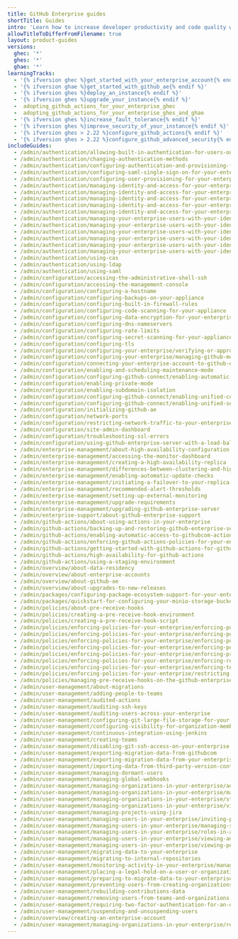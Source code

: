 ```yaml
---
title: GitHub Enterprise guides
shortTitle: Guides
intro: 'Learn how to increase developer productivity and code quality with {% data variables.product.product_name %}.'
allowTitleToDifferFromFilename: true
layout: product-guides
versions:
  ghec: '*'
  ghes: '*'
  ghae: '*'
learningTracks:
  - '{% ifversion ghec %}get_started_with_your_enterprise_account{% endif %}'
  - '{% ifversion ghae %}get_started_with_github_ae{% endif %}'
  - '{% ifversion ghes %}deploy_an_instance{% endif %}'
  - '{% ifversion ghes %}upgrade_your_instance{% endif %}'
  -  adopting_github_actions_for_your_enterprise_ghec
  -  adopting_github_actions_for_your_enterprise_ghes_and_ghae
  - '{% ifversion ghes %}increase_fault_tolerance{% endif %}'
  - '{% ifversion ghes %}improve_security_of_your_instance{% endif %}'
  - '{% ifversion ghes > 2.22 %}configure_github_actions{% endif %}'
  - '{% ifversion ghes > 2.22 %}configure_github_advanced_security{% endif %}'
includeGuides:
  - /admin/authentication/allowing-built-in-authentication-for-users-outside-your-identity-provider
  - /admin/authentication/changing-authentication-methods
  - /admin/authentication/configuring-authentication-and-provisioning-for-your-enterprise-using-azure-ad
  - /admin/authentication/configuring-saml-single-sign-on-for-your-enterprise
  - /admin/authentication/configuring-user-provisioning-for-your-enterprise
  - /admin/authentication/managing-identity-and-access-for-your-enterprise/about-identity-and-access-management-for-your-enterprise
  - /admin/authentication/managing-identity-and-access-for-your-enterprise/configuring-saml-single-sign-on-for-your-enterprise
  - /admin/authentication/managing-identity-and-access-for-your-enterprise/configuring-saml-single-sign-on-for-your-enterprise-using-okta
  - /admin/authentication/managing-identity-and-access-for-your-enterprise/managing-team-synchronization-for-organizations-in-your-enterprise
  - /admin/authentication/managing-identity-and-access-for-your-enterprise/switching-your-saml-configuration-from-an-organization-to-an-enterprise-account
  - /admin/authentication/managing-your-enterprise-users-with-your-identity-provider/about-enterprise-managed-users
  - /admin/authentication/managing-your-enterprise-users-with-your-identity-provider/auditing-activity-in-your-enterprise
  - /admin/authentication/managing-your-enterprise-users-with-your-identity-provider/configuring-saml-single-sign-on-for-enterprise-managed-users
  - /admin/authentication/managing-your-enterprise-users-with-your-identity-provider/configuring-scim-provisioning-for-enterprise-managed-users
  - /admin/authentication/managing-your-enterprise-users-with-your-identity-provider/configuring-scim-provisioning-for-enterprise-managed-users-with-okta
  - /admin/authentication/managing-your-enterprise-users-with-your-identity-provider/managing-team-memberships-with-identity-provider-groups
  - /admin/authentication/using-cas
  - /admin/authentication/using-ldap
  - /admin/authentication/using-saml
  - /admin/configuration/accessing-the-administrative-shell-ssh
  - /admin/configuration/accessing-the-management-console
  - /admin/configuration/configuring-a-hostname
  - /admin/configuration/configuring-backups-on-your-appliance
  - /admin/configuration/configuring-built-in-firewall-rules
  - /admin/configuration/configuring-code-scanning-for-your-appliance
  - /admin/configuration/configuring-data-encryption-for-your-enterprise
  - /admin/configuration/configuring-dns-nameservers
  - /admin/configuration/configuring-rate-limits
  - /admin/configuration/configuring-secret-scanning-for-your-appliance
  - /admin/configuration/configuring-tls
  - /admin/configuration/configuring-your-enterprise/verifying-or-approving-a-domain-for-your-enterprise
  - /admin/configuration/configuring-your-enterprise/managing-github-mobile-for-your-enterprise
  - /admin/configuration/connecting-your-enterprise-account-to-github-enterprise-cloud
  - /admin/configuration/enabling-and-scheduling-maintenance-mode
  - /admin/configuration/configuring-github-connect/enabling-automatic-user-license-sync-for-your-enterprise
  - /admin/configuration/enabling-private-mode
  - /admin/configuration/enabling-subdomain-isolation
  - /admin/configuration/configuring-github-connect/enabling-unified-contributions-for-your-enterprise
  - /admin/configuration/configuring-github-connect/enabling-unified-search-for-your-enterprise
  - /admin/configuration/initializing-github-ae
  - /admin/configuration/network-ports
  - /admin/configuration/restricting-network-traffic-to-your-enterprise
  - /admin/configuration/site-admin-dashboard
  - /admin/configuration/troubleshooting-ssl-errors
  - /admin/configuration/using-github-enterprise-server-with-a-load-balancer
  - /admin/enterprise-management/about-high-availability-configuration
  - /admin/enterprise-management/accessing-the-monitor-dashboard
  - /admin/enterprise-management/creating-a-high-availability-replica
  - /admin/enterprise-management/differences-between-clustering-and-high-availability-ha
  - /admin/enterprise-management/enabling-automatic-update-checks
  - /admin/enterprise-management/initiating-a-failover-to-your-replica-appliance
  - /admin/enterprise-management/recommended-alert-thresholds
  - /admin/enterprise-management/setting-up-external-monitoring
  - /admin/enterprise-management/upgrade-requirements
  - /admin/enterprise-management/upgrading-github-enterprise-server
  - /admin/enterprise-support/about-github-enterprise-support
  - /admin/github-actions/about-using-actions-in-your-enterprise
  - /admin/github-actions/backing-up-and-restoring-github-enterprise-server-with-github-actions-enabled
  - /admin/github-actions/enabling-automatic-access-to-githubcom-actions-using-github-connect
  - /admin/github-actions/enforcing-github-actions-policies-for-your-enterprise
  - /admin/github-actions/getting-started-with-github-actions-for-github-enterprise-server
  - /admin/github-actions/high-availability-for-github-actions
  - /admin/github-actions/using-a-staging-environment
  - /admin/overview/about-data-residency
  - /admin/overview/about-enterprise-accounts
  - /admin/overview/about-github-ae
  - /admin/overview/about-upgrades-to-new-releases
  - /admin/packages/configuring-package-ecosystem-support-for-your-enterprise
  - /admin/packages/quickstart-for-configuring-your-minio-storage-bucket-for-github-packages
  - /admin/policies/about-pre-receive-hooks
  - /admin/policies/creating-a-pre-receive-hook-environment
  - /admin/policies/creating-a-pre-receive-hook-script
  - /admin/policies/enforcing-policies-for-your-enterprise/enforcing-policies-for-advanced-security-in-your-enterprise
  - /admin/policies/enforcing-policies-for-your-enterprise/enforcing-policies-for-dependency-insights-in-your-enterprise
  - /admin/policies/enforcing-policies-for-your-enterprise/enforcing-policies-for-github-actions-in-your-enterprise
  - /admin/policies/enforcing-policies-for-your-enterprise/enforcing-policies-for-security-settings-in-your-enterprise
  - /admin/policies/enforcing-policies-for-your-enterprise/enforcing-project-board-policies-in-your-enterprise
  - /admin/policies/enforcing-policies-for-your-enterprise/enforcing-repository-management-policies-in-your-enterprise
  - /admin/policies/enforcing-policies-for-your-enterprise/enforcing-team-policies-in-your-enterprise
  - /admin/policies/enforcing-policies-for-your-enterprise/restricting-email-notifications-for-your-enterprise
  - /admin/policies/managing-pre-receive-hooks-on-the-github-enterprise-server-appliance
  - /admin/user-management/about-migrations
  - /admin/user-management/adding-people-to-teams
  - /admin/user-management/audited-actions
  - /admin/user-management/auditing-ssh-keys
  - /admin/user-management/auditing-users-across-your-enterprise
  - /admin/user-management/configuring-git-large-file-storage-for-your-enterprise
  - /admin/user-management/configuring-visibility-for-organization-membership
  - /admin/user-management/continuous-integration-using-jenkins
  - /admin/user-management/creating-teams
  - /admin/user-management/disabling-git-ssh-access-on-your-enterprise
  - /admin/user-management/exporting-migration-data-from-githubcom
  - /admin/user-management/exporting-migration-data-from-your-enterprise
  - /admin/user-management/importing-data-from-third-party-version-control-systems
  - /admin/user-management/managing-dormant-users
  - /admin/user-management/managing-global-webhooks
  - /admin/user-management/managing-organizations-in-your-enterprise/adding-organizations-to-your-enterprise
  - /admin/user-management/managing-organizations-in-your-enterprise/managing-unowned-organizations-in-your-enterprise
  - /admin/user-management/managing-organizations-in-your-enterprise/streaming-the-audit-logs-for-organizations-in-your-enterprise-account
  - /admin/user-management/managing-organizations-in-your-enterprise/viewing-the-audit-logs-for-organizations-in-your-enterprise
  - /admin/user-management/managing-projects-using-jira
  - /admin/user-management/managing-users-in-your-enterprise/inviting-people-to-manage-your-enterprise
  - /admin/user-management/managing-users-in-your-enterprise/managing-support-entitlements-for-your-enterprise
  - /admin/user-management/managing-users-in-your-enterprise/roles-in-an-enterprise
  - /admin/user-management/managing-users-in-your-enterprise/viewing-and-managing-a-users-saml-access-to-your-enterprise
  - /admin/user-management/managing-users-in-your-enterprise/viewing-people-in-your-enterprise
  - /admin/user-management/migrating-data-to-your-enterprise
  - /admin/user-management/migrating-to-internal-repositories
  - /admin/user-management/monitoring-activity-in-your-enterprise/managing-global-webhooks
  - /admin/user-management/placing-a-legal-hold-on-a-user-or-organization
  - /admin/user-management/preparing-to-migrate-data-to-your-enterprise
  - /admin/user-management/preventing-users-from-creating-organizations
  - /admin/user-management/rebuilding-contributions-data
  - /admin/user-management/removing-users-from-teams-and-organizations
  - /admin/user-management/requiring-two-factor-authentication-for-an-organization
  - /admin/user-management/suspending-and-unsuspending-users
  - /admin/overview/creating-an-enterprise-account
  - /admin/user-management/managing-organizations-in-your-enterprise/restoring-a-deleted-organization
---
```


